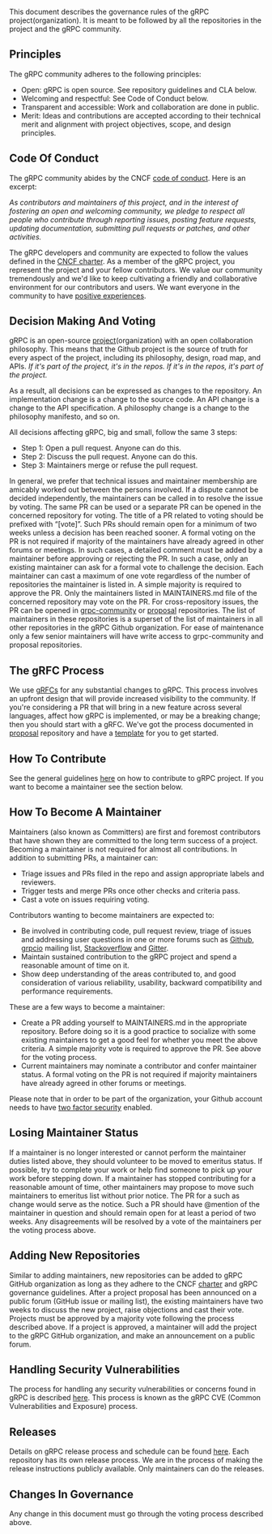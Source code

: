 This document describes the governance rules of the gRPC project(organization). It is meant to be followed by all the repositories in the project and the gRPC community.

## Principles

The gRPC community adheres to the following principles:

* Open: gRPC is open source. See repository guidelines and CLA below.
* Welcoming and respectful: See Code of Conduct below.
* Transparent and accessible: Work and collaboration are done in public.
* Merit: Ideas and contributions are accepted according to their technical merit and alignment with project objectives, scope, and design principles.

## Code Of Conduct

The gRPC community abides by the CNCF [code of conduct](https://github.com/cncf/foundation/blob/master/code-of-conduct.md). Here is an excerpt:

*As contributors and maintainers of this project, and in the interest of fostering an open and welcoming community, we pledge to respect all people who contribute through reporting issues, posting feature requests, updating documentation, submitting pull requests or patches, and other activities.*

The gRPC developers and community are expected to follow the values defined in the [CNCF charter](https://www.cncf.io/about/charter/). As a member of the gRPC project, you represent the project and your fellow contributors. We value our community tremendously and we'd like to keep cultivating a friendly and collaborative environment for our contributors and users. We want everyone in the community to have [positive experiences](https://www.cncf.io/blog/2016/12/14/diversity-scholarship-series-one-software-engineers-unexpected-cloudnativecon-kubecon-experience).

## Decision Making And Voting

gRPC is an open-source [project](https://github.com/grpc/)(organization) with an open collaboration philosophy. This means that the Github project is the source of truth for every aspect of the project, including its philosophy, design, road map, and APIs. *If it's part of the project, it's in the repos. If it's in the repos, it's part of the project.*

As a result, all decisions can be expressed as changes to the repository. An implementation change is a change to the source code. An API change is a change to the API specification. A philosophy change is a change to the philosophy manifesto, and so on.

All decisions affecting gRPC, big and small, follow the same 3 steps:

* Step 1: Open a pull request. Anyone can do this.
* Step 2: Discuss the pull request. Anyone can do this.
* Step 3: Maintainers merge or refuse the pull request.

In general, we prefer that technical issues and maintainer membership are amicably worked out between the persons involved. If a dispute cannot be decided independently, the maintainers can be called in to resolve the issue by voting. The same PR can be used or a separate PR can be opened in the concerned repository for voting. The title of a PR related to voting should be prefixed with “[vote]”. Such PRs should remain open for a minimum of two weeks unless a decision has been reached sooner. A formal voting on the PR is not required if majority of the maintainers have already agreed in other forums or meetings. In such cases, a detailed comment must be added by a maintainer before approving or rejecting the PR. In such a case, only an existing maintainer can ask for a formal vote to challenge the decision. Each maintainer can cast a maximum of one vote regardless of the number of repositories the maintainer is listed in. A simple majority is required to approve the PR. Only the maintainers listed in MAINTAINERS.md file of the concerned repository may vote on the PR. For cross-repository issues, the PR can be opened in [grpc-community](https://github.com/grpc/grpc-community) or [proposal](https://github.com/grpc/proposal) repositories. The list of maintainers in these repositories is a superset of the list of maintainers in all other repositories in the gRPC Github organization. For ease of maintenance only a few senior maintainers will have write access to grpc-community and proposal repositories.

## The gRFC Process

We use [gRFCs](https://github.com/grpc/proposal/blob/master/README.md) for any substantial changes to gRPC. This process involves an upfront design that will provide increased visibility to the community. If you're considering a PR that will bring in a new feature across several languages, affect how gRPC is implemented, or may be a breaking change; then you should start with a gRFC. We've got the process documented in [proposal](https://github.com/grpc/proposal) repository and have a [template](https://github.com/grpc/proposal/blob/master/GRFC-TEMPLATE.md) for you to get started.

## How To Contribute

See the general guidelines [here](https://github.com/grpc/grpc-community/blob/master/CONTRIBUTING.md) on how to contribute to gRPC project. If you want to become a maintainer see the section below.

## How To Become A Maintainer

Maintainers (also known as Committers) are first and foremost contributors that have shown they are committed to the long term success of a project. Becoming a maintainer is not required for almost all contributions. In addition to submitting PRs, a maintainer can:
* Triage issues and PRs filed in the repo and assign appropriate labels and reviewers.
* Trigger tests and merge PRs once other checks and criteria pass.
* Cast a vote on issues requiring voting.

Contributors wanting to become maintainers are expected to:
* Be involved in contributing code, pull request review, triage of issues and addressing user questions in one or more forums such as [Github](https://github.com/grpc), [grpcio](https://groups.google.com/forum/#!forum/grpc-io) mailing list, [Stackoverflow](https://stackoverflow.com/search?q=grpc) and [Gitter](https://gitter.im/grpc/grpc).
* Maintain sustained contribution to the gRPC project and spend a reasonable amount of time on it.
* Show deep understanding of the areas contributed to, and good consideration of various reliability, usability, backward compatibility and performance requirements.

These are a few ways to become a maintainer:
* Create a PR adding yourself to MAINTAINERS.md in the appropriate repository. Before doing so it is a good practice to socialize with some existing maintainers to get a good feel for whether you meet the above criteria. A simple majority vote is required to approve the PR. See above for the voting process.
* Current maintainers may nominate a contributor and confer maintainer status. A formal voting on the PR is not required if majority maintainers have already agreed in other forums or meetings.

Please note that in order to be part of the organization, your Github account needs to have [two factor security](https://help.github.com/articles/securing-your-account-with-two-factor-authentication-2fa/) enabled.

## Losing Maintainer Status

If a maintainer is no longer interested or cannot perform the maintainer duties listed above, they should volunteer to be moved to emeritus status. If possible, try to complete your work or help find someone to pick up your work before stepping down. If a maintainer has stopped contributing for a reasonable amount of time, other maintainers may propose to move such maintainers to emeritus list without prior notice. The PR for a such as change would serve as the notice. Such a PR should have @mention of the maintainer in question and should remain open for at least a period of two weeks. Any disagreements will be resolved by a vote of the maintainers per the voting process above.

## Adding New Repositories

Similar to adding maintainers, new repositories can be added to gRPC GitHub organization as long as they adhere to the CNCF [charter](https://www.cncf.io/about/charter/) and gRPC governance guidelines. After a project proposal has been announced on a public forum (GitHub issue or mailing list), the existing maintainers have two weeks to discuss the new project, raise objections and cast their vote. Projects must be approved by a majority vote following the process described above. If a project is approved, a maintainer will add the project to the gRPC GitHub organization, and make an announcement on a public forum.

## Handling Security Vulnerabilities

The process for handling any security vulnerabilities or concerns found in gRPC is described [here](https://github.com/grpc/proposal/blob/master/P4-grpc-cve-process.md). This process is known as the gRPC CVE (Common Vulnerabilities and Exposure) process.

## Releases

Details on gRPC release process and schedule can be found [here](https://github.com/grpc/grpc/blob/master/doc/grpc_release_schedule.md). Each repository has its own release process. We are in the process of making the release instructions publicly available. Only maintainers can do the releases.

## Changes In Governance

Any change in this document must go through the voting process described above.


